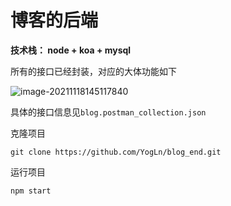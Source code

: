 # 博客的后端

**技术栈： node + koa + mysql**

所有的接口已经封装，对应的大体功能如下

![image-20211118145117840](https://i.loli.net/2021/11/18/euzODCRx8avqFGI.png)

具体的接口信息见`blog.postman_collection.json`

克隆项目

```
git clone https://github.com/YogLn/blog_end.git
```

运行项目

```
npm start
```

